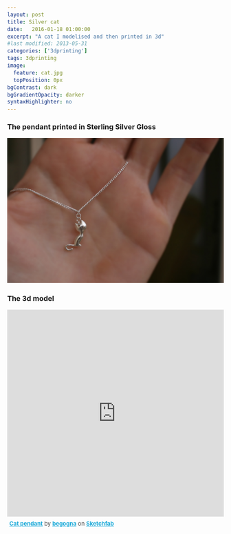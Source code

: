 ```yaml
---
layout: post
title: Silver cat
date:   2016-01-18 01:00:00
excerpt: "A cat I modelised and then printed in 3d"
#last modified: 2013-05-31
categories: ['3dprinting']
tags: 3dprinting
image:
  feature: cat.jpg
  topPosition: 0px
bgContrast: dark
bgGradientOpacity: darker
syntaxHighlighter: no
---
```



<h3>
       The pendant printed in Sterling Silver Gloss
 </h3>



![alt text](/assets/images/hero/cat1_blury_small.jpg "silver cat")
 
  

<h3>
       The 3d model
 </h3>
            
 

<iframe width="100%" height="480" src="https://sketchfab.com/models/5016c0e513814a8ab9e7fc60e42073af/embed" frameborder="0" allowfullscreen mozallowfullscreen="true" webkitallowfullscreen="true" onmousewheel=""></iframe><p style="font-size: 13px; font-weight: normal; margin: 5px; color: #4A4A4A;">
    <a href="https://sketchfab.com/models/5016c0e513814a8ab9e7fc60e42073af?utm_medium=embed&utm_source=website&utm_campain=share-popup" target="_blank" style="font-weight: bold; color: #1CAAD9;">Cat pendant</a>
    by <a href="https://sketchfab.com/begogna?utm_medium=embed&utm_source=website&utm_campain=share-popup" target="_blank" style="font-weight: bold; color: #1CAAD9;">begogna</a>
    on <a href="https://sketchfab.com?utm_medium=embed&utm_source=website&utm_campain=share-popup" target="_blank" style="font-weight: bold; color: #1CAAD9;">Sketchfab</a>
</p> 




<!--

<h3>To buy it printed in different materials click here </h3>
<iframe width="610" height="650" frameborder="0" allowfullscreen allowtransparency src="https://i.materialise.com/shop/item/cat-pendant-printed-in-silver/embed"></iframe>

-->
